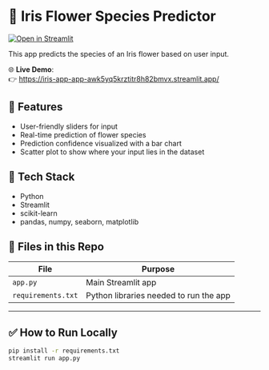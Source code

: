 # 🌸 Iris Flower Species Predictor

[![Open in Streamlit](https://static.streamlit.io/badges/streamlit_badge_black_white.svg)](https://iris-app-app-awk5yq5krztitr8h82bmvx.streamlit.app)

This app predicts the species of an Iris flower based on user input.

🌐 **Live Demo**:  
👉 https://iris-app-app-awk5yq5krztitr8h82bmvx.streamlit.app/

## 🚀 Features

- User-friendly sliders for input
- Real-time prediction of flower species
- Prediction confidence visualized with a bar chart
- Scatter plot to show where your input lies in the dataset

## 🧠 Tech Stack

- Python
- Streamlit
- scikit-learn
- pandas, numpy, seaborn, matplotlib

## 📁 Files in this Repo

| File | Purpose |
|------|---------|
| `app.py` | Main Streamlit app |
| `requirements.txt` | Python libraries needed to run the app |

---

## ✅ How to Run Locally

```bash
pip install -r requirements.txt
streamlit run app.py
